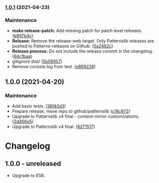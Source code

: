 ### [1.0.1](https://github.com/patternslib/pat-content-mirror/compare/1.0.0...1.0.1) (2021-04-23)


### Maintenance

* **make release-patch:** Add missing patch for patch level releases. ([b997b4c](https://github.com/patternslib/pat-content-mirror/commit/b997b4cf344d2ddddd2e667922e484bb99c0e030))
* **Release:** Remove the release-web target. Only Patternslib releases are pushed to Patterns-releases on Github. ([0a2482c](https://github.com/patternslib/pat-content-mirror/commit/0a2482c84694fc8e8320cdba80bbf6dc613fa33f))
* **Release process:** Do not include the release commit in the changelog. ([64c1baa](https://github.com/patternslib/pat-content-mirror/commit/64c1baa64ccd5318af8f263c5d0a35b535d14c55))
* gitignore dist/ ([5b08957](https://github.com/patternslib/pat-content-mirror/commit/5b089579df5c32b97d5b51040e94dbf1d5e1f42b))
* Remove console.log from test. ([e869228](https://github.com/patternslib/pat-content-mirror/commit/e86922871a9604a53ae1461d5c120db7a8f39557))

## 1.0.0 (2021-04-20)


### Maintenance

* Add basic tests. ([38f40d3](https://github.com/patternslib/pat-content-mirror/commit/38f40d3733e0b5b309d37bdff149dbdc0a4da23f))
* Prepare release, move repo to github/patternslib ([c18c672](https://github.com/patternslib/pat-content-mirror/commit/c18c672455afbaa272fc6892e5339c4dbb8d2461))
* Upgrade to Patternslib v4 final - content-mirror customizations. ([2d456e5](https://github.com/patternslib/pat-content-mirror/commit/2d456e50f09797a677d29d0ee75f704af53b386d))
* Upgrade to Patternslib v4 final. ([8271517](https://github.com/patternslib/pat-content-mirror/commit/8271517d6763d1baa80ac47a348578a152b5aa6d))

# Changelog


## 1.0.0 - unreleased

- Upgrade to ES6.


